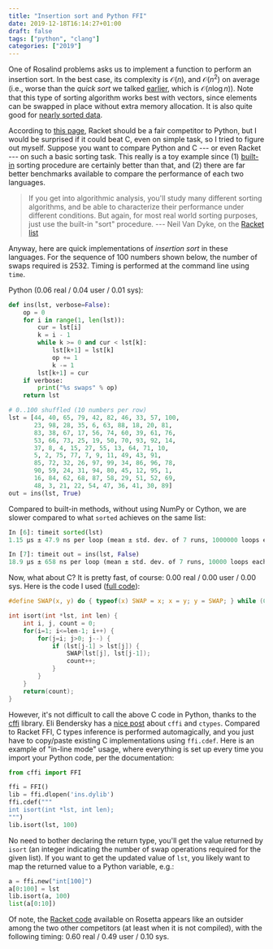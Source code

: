 ```yaml
---
title: "Insertion sort and Python FFI"
date: 2019-12-18T16:14:27+01:00
draft: false
tags: ["python", "clang"]
categories: ["2019"]
---
```


One of Rosalind problems asks us to implement a function to perform an insertion sort. In the best case, its complexity is $\mathcal{O}(n)$, and  $\mathcal{O}(n^2)$ on average (i.e., worse than the *quick sort* we talked [earlier](/post/racket-ffi/), which is $\mathcal{O}(n\log n)$). Note that this type of sorting algorithm works best with vectors, since elements can be swapped in place without extra memory allocation. It is also quite good for [nearly sorted data](https://www.toptal.com/developers/sorting-algorithms/nearly-sorted-initial-order).

According to [this page](https://benchmarksgame-team.pages.debian.net/benchmarksgame/fastest/racket-python3.html), Racket should be a fair competitor to Python, but I would be surprised if it could beat C, even on simple task, so I tried to figure out myself. Suppose you want to compare Python and C --- or even Racket --- on such a basic sorting task. This really is a toy example since (1) [built-in](https://docs.scipy.org/doc/numpy/reference/generated/numpy.sort.html) sorting procedure are certainly better than that, and (2) there are far better benchmarks available to compare the performance of each two languages. 

> If you get into algorithmic analysis, you'll study many different sorting algorithms, and be able to characterize their performance under different conditions.  But again, for most real world sorting purposes, just use the built-in "sort" procedure. --- Neil Van Dyke, on the [Racket list](https://lists.racket-lang.org/users/archive/2013-November/060369.html)

Anyway, here are quick implementations of *insertion sort* in these languages. For the sequence of 100 numbers shown below, the number of swaps required is 2532. Timing is performed at the command line using `time`.

Python (0.06 real / 0.04 user / 0.01 sys):

```python
def ins(lst, verbose=False):
    op = 0
    for i in range(1, len(lst)):
        cur = lst[i]
        k = i - 1
        while k >= 0 and cur < lst[k]:
            lst[k+1] = lst[k]
            op += 1
            k -= 1
        lst[k+1] = cur
    if verbose:
        print("%s swaps" % op)
    return lst

# 0..100 shuffled (10 numbers per row)
lst = [44, 40, 65, 79, 42, 82, 46, 33, 57, 100,
       23, 98, 28, 35, 6, 63, 88, 18, 20, 81,
       83, 38, 67, 17, 56, 74, 60, 39, 61, 76,
       53, 66, 73, 25, 19, 50, 70, 93, 92, 14,
       37, 8, 4, 15, 27, 55, 13, 64, 71, 10,
       5, 2, 75, 77, 7, 9, 11, 49, 43, 91,
       85, 72, 32, 26, 97, 99, 34, 86, 96, 78,
       90, 59, 24, 31, 94, 80, 45, 12, 95, 1,
       16, 84, 62, 68, 87, 58, 29, 51, 52, 69,
       48, 3, 21, 22, 54, 47, 36, 41, 30, 89]
out = ins(lst, True)
```

Compared to built-in methods, without using NumPy or Cython, we are slower compared to what `sorted` achieves on the same list:

```python
In [6]: timeit sorted(lst)
1.15 µs ± 47.9 ns per loop (mean ± std. dev. of 7 runs, 1000000 loops each)

In [7]: timeit out = ins(lst, False)
18.9 µs ± 658 ns per loop (mean ± std. dev. of 7 runs, 10000 loops each)
```

Now, what about C? It is pretty fast, of course: 0.00 real / 0.00 user / 0.00 sys. Here is the code I used ([full code](/pub/ins.c)):

```c
#define SWAP(x, y) do { typeof(x) SWAP = x; x = y; y = SWAP; } while (0)

int isort(int *lst, int len) {
    int i, j, count = 0;
    for(i=1; i<=len-1; i++) {
        for(j=i; j>0; j--) {
        	if (lst[j-1] > lst[j]) {
                SWAP(lst[j], lst[j-1]);
                count++;
        	}
        }
    }
    return(count);
}
```

However, it's not difficult to call the above C code in Python, thanks to the [cffi](https://cffi.readthedocs.io/en/latest/) library. Eli Bendersky has a [nice post](https://eli.thegreenplace.net/2013/03/09/python-ffi-with-ctypes-and-cffi) about `cffi` and `ctypes`. Compared to Racket FFI, C types inference is performed automagically, and you just have to copy/paste existing C implementations using `ffi.cdef`. Here is an example of "in-line mode" usage, where everything is set up every time you import your Python code, per the documentation:

```python
from cffi import FFI

ffi = FFI()
lib = ffi.dlopen('ins.dylib')
ffi.cdef("""
int isort(int *lst, int len);
""")
lib.isort(lst, 100)
```

No need to bother declaring the return type, you'll get the value returned by `isort` (an integer indicating the number of swap operations required for the given list). If you want to get the updated value of `lst`, you likely want to map the returned value to a Python variable, e.g.:

```python
a = ffi.new("int[100]")
a[0:100] = lst
lib.isort(a, 100)
list(a[0:10])
```

Of note, the [Racket code](https://rosettacode.org/wiki/Sorting_algorithms/Insertion_sort) available on Rosetta appears like an outsider among the two other competitors (at least when it is not compiled), with the following timing: 0.60 real / 0.49 user / 0.10 sys.